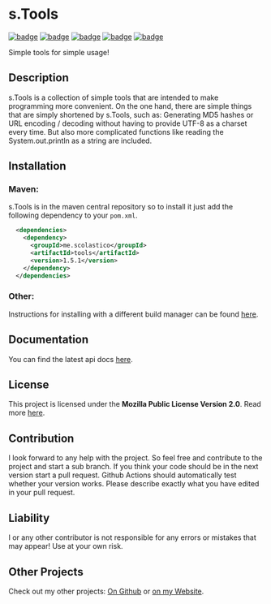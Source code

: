 # s.Tools
[![badge](https://img.shields.io/github/license/scolastico/s.Tools)](https://github.com/scolastico/s.Tools/blob/main/LICENSE)
[![badge](https://img.shields.io/github/languages/code-size/scolastico/s.Tools)](#)
[![badge](https://img.shields.io/github/issues/scolastico/s.Tools)](https://github.com/scolastico/s.Tools/issues)
[![badge](https://img.shields.io/github/v/tag/scolastico/s.Tools?label=version)](https://github.com/scolastico/s.Tools/releases)
[![badge](https://github.com/scolastico/s.Tools/actions/workflows/main.yml/badge.svg)](https://github.com/scolastico/s.Tools/actions)

Simple tools for simple usage!

## Description
s.Tools is a collection of simple tools that are intended to make programming more convenient. On the one hand, there are simple things that are simply shortened by s.Tools, such as: Generating MD5 hashes or URL encoding / decoding without having to provide UTF-8 as a charset every time. But also more complicated functions like reading the System.out.println as a string are included.

## Installation
### Maven:
s.Tools is in the maven central repository so to install it just add the following dependency to your `pom.xml`.
```xml
  <dependencies>
    <dependency>
      <groupId>me.scolastico</groupId>
      <artifactId>tools</artifactId>
      <version>1.5.1</version>
    </dependency>
  </dependencies>
```
### Other:
Instructions for installing with a different build manager can be found [here](https://search.maven.org/artifact/me.scolastico/tools/1.5.1/jar).

## Documentation
You can find the latest api docs [here](https://scolastico-dev.github.io/s.Tools/).

## License
This project is licensed under the **Mozilla Public License Version 2.0**. Read more [here](https://www.mozilla.org/en-US/MPL/2.0/).

## Contribution
I look forward to any help with the project. So feel free and contribute to the project and start a sub branch. If you think your code should be in the next version start a pull request. Github Actions should automatically test whether your version works. Please describe exactly what you have edited in your pull request.

## Liability
I or any other contributor is not responsible for any errors or mistakes that may appear! Use at your own risk.

## Other Projects
Check out my other projects: [On Github](https://github.com/scolastico/) or [on my Website](https://scolasti.co/).
